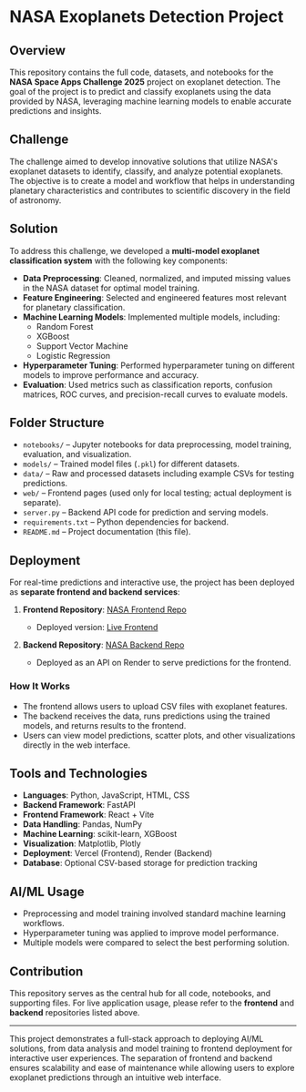 # NASA Exoplanets Detection Project

## Overview
This repository contains the full code, datasets, and notebooks for the **NASA Space Apps Challenge 2025** project on exoplanet detection. The goal of the project is to predict and classify exoplanets using the data provided by NASA, leveraging machine learning models to enable accurate predictions and insights.

## Challenge
The challenge aimed to develop innovative solutions that utilize NASA's exoplanet datasets to identify, classify, and analyze potential exoplanets. The objective is to create a model and workflow that helps in understanding planetary characteristics and contributes to scientific discovery in the field of astronomy.

## Solution
To address this challenge, we developed a **multi-model exoplanet classification system** with the following key components:

- **Data Preprocessing**: Cleaned, normalized, and imputed missing values in the NASA dataset for optimal model training.
- **Feature Engineering**: Selected and engineered features most relevant for planetary classification.
- **Machine Learning Models**: Implemented multiple models, including:
  - Random Forest
  - XGBoost
  - Support Vector Machine
  - Logistic Regression
- **Hyperparameter Tuning**: Performed hyperparameter tuning on different models to improve performance and accuracy.
- **Evaluation**: Used metrics such as classification reports, confusion matrices, ROC curves, and precision-recall curves to evaluate models.

## Folder Structure
- `notebooks/` – Jupyter notebooks for data preprocessing, model training, evaluation, and visualization.
- `models/` – Trained model files (`.pkl`) for different datasets.
- `data/` – Raw and processed datasets including example CSVs for testing predictions.
- `web/` – Frontend pages (used only for local testing; actual deployment is separate).
- `server.py` – Backend API code for prediction and serving models.
- `requirements.txt` – Python dependencies for backend.
- `README.md` – Project documentation (this file).

## Deployment
For real-time predictions and interactive use, the project has been deployed as **separate frontend and backend services**:

1. **Frontend Repository**: [NASA Frontend Repo](https://github.com/Prathamesh603/Nasa-Frontend-)  
   - Deployed version: [Live Frontend](https://nasa-frontend-qisq.onrender.com/index.html)

2. **Backend Repository**: [NASA Backend Repo](https://github.com/Prathamesh603/Nasa-Space-App-Backend)  
   - Deployed as an API on Render to serve predictions for the frontend.

### How It Works
- The frontend allows users to upload CSV files with exoplanet features.
- The backend receives the data, runs predictions using the trained models, and returns results to the frontend.
- Users can view model predictions, scatter plots, and other visualizations directly in the web interface.

## Tools and Technologies
- **Languages**: Python, JavaScript, HTML, CSS
- **Backend Framework**: FastAPI
- **Frontend Framework**: React + Vite
- **Data Handling**: Pandas, NumPy
- **Machine Learning**: scikit-learn, XGBoost
- **Visualization**: Matplotlib, Plotly
- **Deployment**: Vercel (Frontend), Render (Backend)
- **Database**: Optional CSV-based storage for prediction tracking

## AI/ML Usage
- Preprocessing and model training involved standard machine learning workflows.
- Hyperparameter tuning was applied to improve model performance.
- Multiple models were compared to select the best performing solution.

## Contribution
This repository serves as the central hub for all code, notebooks, and supporting files. For live application usage, please refer to the **frontend** and **backend** repositories listed above.

---

This project demonstrates a full-stack approach to deploying AI/ML solutions, from data analysis and model training to frontend deployment for interactive user experiences. The separation of frontend and backend ensures scalability and ease of maintenance while allowing users to explore exoplanet predictions through an intuitive web interface.


